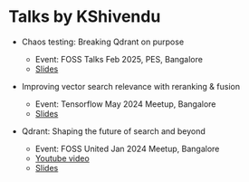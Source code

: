# Talks by KShivendu

- Chaos testing: Breaking Qdrant on purpose
  - Event: FOSS Talks Feb 2025, PES, Bangalore
  - [Slides](/chaos-testing)

- Improving vector search relevance with reranking & fusion
  - Event: Tensorflow May 2024 Meetup, Bangalore
  - [Slides](/reranking-fusion)

- Qdrant: Shaping the future of search and beyond
  - Event: FOSS United Jan 2024 Meetup, Bangalore
  - [Youtube video](https://youtu.be/dGO_Kxo_x6o)
  - [Slides](/qdrant)
